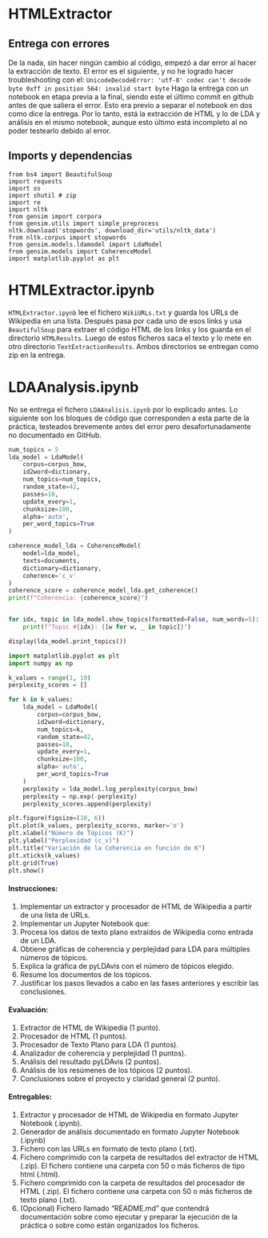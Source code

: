 # HTMLExtractor

## Entrega con errores
De la nada, sin hacer ningún cambio al código, empezó a dar error al hacer la extracción de texto. El error es el siguiente, y no he logrado hacer troubleshooting con el:
`UnicodeDecodeError: 'utf-8' codec can't decode byte 0xff in position 564: invalid start byte`
Hago la entrega con un notebook en etapa previa a la final, siendo este el último commit en github antes de que saliera el error. Esto era previo a separar el notebook en dos como dice la entrega. Por lo tanto, está la extracción de HTML y lo de LDA y análisis en el mismo notebook, aunque esto último está incompleto al no poder testearlo debido al error.

## Imports y dependencias
```
from bs4 import BeautifulSoup
import requests
import os
import shutil # zip
import re
import nltk
from gensim import corpora
from gensim.utils import simple_preprocess
nltk.download('stopwords', download_dir='utils/nltk_data')
from nltk.corpus import stopwords
from gensim.models.ldamodel import LdaModel
from gensim.models import CoherenceModel
import matplotlib.pyplot as plt
```

# HTMLExtractor.ipynb
`HTMLExtractor.ipynb` lee el fichero `WikiURLs.txt` y guarda los URLs de Wikipedia en una lista. Después pasa por cada uno de esos links y usa `BeautifulSoup` para extraer el código HTML de los links y los guarda en el directorio `HTMLResults`. Luego de estos ficheros saca el texto y lo mete en otro directorio `TextExtractionResults`. Ambos directorios se entregan como zip en la entrega. 

# LDAAnalysis.ipynb
No se entrega el fichero `LDAAnalisis.ipynb` por lo explicado antes. Lo siguiente son los bloques de código que corresponden a esta parte de la práctica, testeados brevemente antes del error pero desafortunadamente no documentado en GitHub.
```python
num_topics = 5
lda_model = LdaModel(
    corpus=corpus_bow,
    id2word=dictionary,
    num_topics=num_topics,
    random_state=42,
    passes=10,
    update_every=1,
    chunksize=100,
    alpha='auto',
    per_word_topics=True
)
```

```python
coherence_model_lda = CoherenceModel(
    model=lda_model,
    texts=documents,
    dictionary=dictionary,
    coherence='c_v'
)
coherence_score = coherence_model_lda.get_coherence()
print(f"Coherencia: {coherence_score}")


for idx, topic in lda_model.show_topics(formatted=False, num_words=5):
    print(f"Topic #{idx}: {[w for w, _ in topic]}")

display(lda_model.print_topics())
```

```python
import matplotlib.pyplot as plt
import numpy as np

k_values = range(1, 10)
perplexity_scores = []

for k in k_values:
    lda_model = LdaModel(
        corpus=corpus_bow,
        id2word=dictionary,
        num_topics=k,
        random_state=42,
        passes=10,
        update_every=1,
        chunksize=100,
        alpha='auto',
        per_word_topics=True
    )
    perplexity = lda_model.log_perplexity(corpus_bow)
    perplexity = np.exp(-perplexity)
    perplexity_scores.append(perplexity)

plt.figure(figsize=(10, 6))
plt.plot(k_values, perplexity_scores, marker='o')
plt.xlabel("Número de Tópicos (K)")
plt.ylabel("Perplexidad (c_v)")
plt.title("Variación de la Coherencia en función de K")
plt.xticks(k_values)
plt.grid(True)
plt.show()
```

#### Instrucciones:

1. Implementar un extractor y procesador de HTML de Wikipedia a partir de una lista de URLs.
2. Implementar un Jupyter Notebook que:
3. Procesa los datos de texto plano extraídos de Wikipedia como entrada de un LDA.
4. Obtiene gráficas de coherencia y perplejidad para LDA para múltiples números de tópicos.
5. Explica la gráfica de pyLDAvis con el número de tópicos elegido.
6. Resume los documentos de los tópicos.
7. Justificar los pasos llevados a cabo en las fases anteriores y escribir las conclusiones.

#### Evaluación:

1. Extractor de HTML de Wikipedia (1 punto).
2. Procesador de HTML (1 puntos).
3. Procesador de Texto Plano para LDA (1 puntos).
4. Analizador de coherencia y perplejidad (1 puntos).
5. Análisis del resultado pyLDAvis (2 puntos).
6. Análisis de los resúmenes de los tópicos (2 puntos).
7. Conclusiones sobre el proyecto y claridad general (2 punto).

#### Entregables:

1. Extractor y procesador de HTML de Wikipedia en formato Jupyter Notebook (.ipynb).
2. Generador de análisis documentado en formato Jupyter Notebook (.ipynb)
3. Fichero con las URLs en formato de texto plano (.txt).
4. Fichero comprimido con la carpeta de resultados del extractor de HTML (.zip). El fichero contiene una carpeta con 50 o más ficheros de tipo html (.html).
5. Fichero comprimido con la carpeta de resultados del procesador de HTML (.zip). El fichero contiene una carpeta con 50 o más ficheros de texto plano (.txt).
6. (Opcional) Fichero llamado “README.md” que contendrá documentación sobre como ejecutar y preparar la ejecución de la práctica o sobre como están organizados los ficheros.